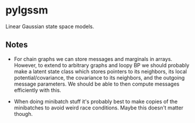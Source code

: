 pylgssm
=======

Linear Gaussian state space models.


Notes
-----

- For chain graphs we can store messages and marginals in arrays.  However, to
  extend to arbitrary graphs and loopy BP we should probably make a latent
  state class which stores pointers to its neighbors, its local
  potential/covariance, the covariance to its neighbors, and the outgoing
  message parameters.  We should be able to then compute messages efficiently
  with this.

- When doing minibatch stuff it's probably best to make copies of the
  minibatches to avoid weird race conditions.  Maybe this doesn't matter
  though.
